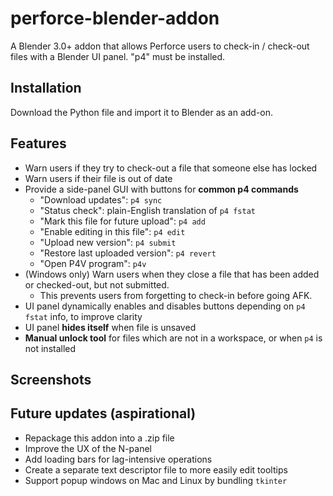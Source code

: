 # perforce-blender-addon
A Blender 3.0+ addon that allows Perforce users to check-in / check-out files with a Blender UI panel. "p4" must be installed.

## Installation
Download the Python file and import it to Blender as an add-on.

## Features

* Warn users if they try to check-out a file that someone else has locked
* Warn users if their file is out of date
* Provide a side-panel GUI with buttons for **common p4 commands**
  * "Download updates": `p4 sync`
  * "Status check": plain-English translation of `p4 fstat`
  * "Mark this file for future upload": `p4 add`
  * "Enable editing in this file": `p4 edit`
  * "Upload new version": `p4 submit`
  * "Restore last uploaded version": `p4 revert`
  * "Open P4V program": `p4v`
* (Windows only) Warn users when they close a file that has been added or checked-out, but not submitted.
  * This prevents users from forgetting to check-in before going AFK.
* UI panel dynamically enables and disables buttons depending on `p4 fstat` info, to improve clarity
* UI panel **hides itself** when file is unsaved
* **Manual unlock tool** for files which are not in a workspace, or when `p4` is not installed

## Screenshots

## Future updates (aspirational)

* Repackage this addon into a .zip file
* Improve the UX of the N-panel
* Add loading bars for lag-intensive operations
* Create a separate text descriptor file to more easily edit tooltips
* Support popup windows on Mac and Linux by bundling `tkinter`
